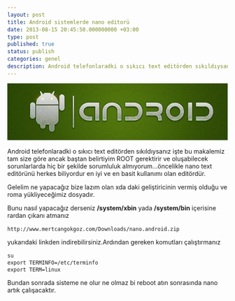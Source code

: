 ```yaml
---
layout: post
title: Android sistemlerde nano editorü
date: 2013-08-15 20:45:50.000000000 +03:00
type: post
published: true
status: publish
categories: genel
description: Android telefonlaradki o sıkıcı text editörden sıkıldıysanız işte bu makalemiz tam size göre ancak baştan belirtiyim ROOT gerektirir ve oluşabilecek
---
```

![ss (2013-08-15 at 08.44.38)](/assets/ss-2013-08-15-at-08.44.381.jpg)

Android telefonlaradki o sıkıcı text editörden sıkıldıysanız işte bu makalemiz tam size göre ancak baştan belirtiyim ROOT gerektirir ve oluşabilecek sorunlarlarda hiç bir şekilde sorumluluk almıyorum...öncelikle nano text editörünü herkes biliyordur en iyi ve en basit kullanımı olan editördür.

Gelelim ne yapacağız bize lazım olan xda daki geliştiricinin vermiş olduğu ve roma yükliyeceğimiz dosyadır.

Bunu nasıl yapacağız derseniz **/system/xbin** yada **/system/bin** içerisine rardan çıkanı atmanız

    http://www.mertcangokgoz.com/Downloads/nano.android.zip

yukarıdaki linkden indirebilirsiniz.Ardından gereken komutları çalıştırmanız

    su
    export TERMINFO=/etc/terminfo
    export TERM=linux

Bundan sonrada sisteme ne olur ne olmaz bi reboot atın sonrasında nano artık çalışacaktır.
